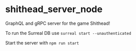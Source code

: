 # shithead_server_node

GraphQL and gRPC server for the game Shithead!

To run the Surreal DB use `surreal start --unauthenticated`

Start the server with `npm run start`
